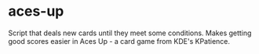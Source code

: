 # aces-up
Script that deals new cards until they meet some conditions. Makes getting good scores easier in Aces Up - a card game from KDE's KPatience.
